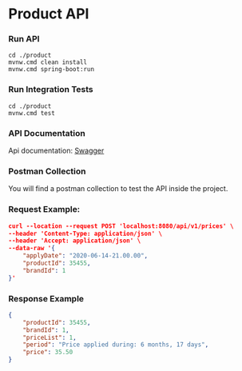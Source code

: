 # Product API

### Run API

```
cd ./product
mvnw.cmd clean install
mvnw.cmd spring-boot:run
```

### Run Integration Tests

```
cd ./product
mvnw.cmd test
```

### API Documentation

Api documentation: [Swagger](http://localhost:8080/swagger-ui/index.html?configUrl=/v3/api-docs/swagger-config)

### Postman Collection

You will find a postman collection to test the API inside the project.

### Request Example:

```json
curl --location --request POST 'localhost:8080/api/v1/prices' \
--header 'Content-Type: application/json' \
--header 'Accept: application/json' \
--data-raw '{
    "applyDate": "2020-06-14-21.00.00",
    "productId": 35455,
    "brandId": 1
}'
```

### Response Example

```json
{
    "productId": 35455,
    "brandId": 1,
    "priceList": 1,
    "period": "Price applied during: 6 months, 17 days",
    "price": 35.50
}
```

